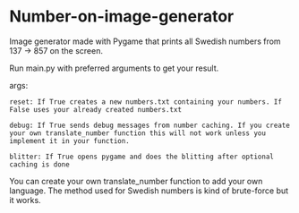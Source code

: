 # Number-on-image-generator
Image generator made with Pygame that prints all Swedish numbers from 137 -> 857 on the screen.

Run main.py with preferred arguments to get your result.
  
  args:
    
    reset: If True creates a new numbers.txt containing your numbers. If False uses your already created numbers.txt
    
    debug: If True sends debug messages from number caching. If you create your own translate_number function this will not work unless you implement it in your function.
    
    blitter: If True opens pygame and does the blitting after optional caching is done

You can create your own translate_number function to add your own language. The method used for Swedish numbers is kind of brute-force but it works.
